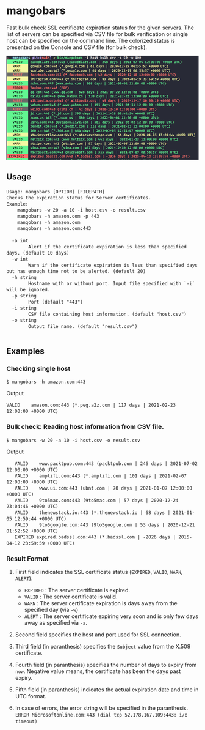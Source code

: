 # mangobars

Fast bulk check SSL certificate expiration status for the given servers. The list of servers can be specified
via CSV file for bulk verification or single host
can be specified on the command line. The colorized status is presented on the Console and CSV file (for bulk check).

![output](assets/screen.png)
## Usage

```
Usage: mangobars [OPTION] [FILEPATH]
Checks the expiration status for Server certificates.
Example:
	mangobars -w 20 -a 10 -i host.csv -o result.csv
	mangobars -h amazon.com -p 443
	mangobars -h amazon.com
	mangobars -h amazon.com:443

  -a int
    	Alert if the certificate expiration is less than specified days. (default 10 days)
  -w int
    	Warn if the certificate expiration is less than specified days but has enough time not to be alerted. (default 20)
  -h string
    	Hostname with or without port. Input file specified with `-i` will be ignored.
  -p string
    	Port (default "443")
  -i string
    	CSV file containing host information. (default "host.csv")
  -o string
    	Output file name. (default "result.csv")
  
```
## Examples

### Checking single host
```
$ mangobars -h amazon.com:443
```
Output
```
VALID    amazon.com:443 (*.peg.a2z.com | 117 days | 2021-02-23 12:00:00 +0000 UTC)
```

### Bulk check: Reading host information from CSV file.
```
$ mangobars -w 20 -a 10 -i host.csv -o result.csv
```
Output
```
   VALID    www.packtpub.com:443 (packtpub.com | 246 days | 2021-07-02 12:00:00 +0000 UTC)
   VALID    amplifi.com:443 (*.amplifi.com | 101 days | 2021-02-07 12:00:00 +0000 UTC)
   VALID    www.ui.com:443 (ubnt.com | 70 days | 2021-01-07 12:00:00 +0000 UTC)
   VALID    9to5mac.com:443 (9to5mac.com | 57 days | 2020-12-24 23:04:46 +0000 UTC)
   VALID    thenewstack.io:443 (*.thenewstack.io | 68 days | 2021-01-05 12:59:44 +0000 UTC)
   VALID    9to5google.com:443 (9to5google.com | 53 days | 2020-12-21 01:52:52 +0000 UTC)
   EXPIRED expired.badssl.com:443 (*.badssl.com | -2026 days | 2015-04-12 23:59:59 +0000 UTC)
```
### Result Format

1. First field indicates the SSL certificate status (`EXPIRED`, `VALID`, `WARN`, `ALERT`). 
    * `EXPIRED` : The server certificate is expired.
    * `VALID` : The server certificate is valid.
    * `WARN` : The server certificate expiration is days away from the specified day (via `-w`)
    * `ALERT` : The server certificate expiring very soon and is only few days away as specified via `-a`.

2. Second field specifies the host and port used for SSL connection.
3. Third field (in paranthesis) specifies the `Subject` value from the X.509 certificate. 
4. Fourth field (in paranthesis) specifies the number of days to expiry from `now`. Negative value means, the certificate has been the days past expiry.
5. Fifth field (in paranthesis) indicates the actual expiration date and time in UTC format.
6. In case of errors, the error string will be specified in the paranthesis. ```ERROR Microsoftonline.com:443 (dial tcp 52.178.167.109:443: i/o timeout)```
